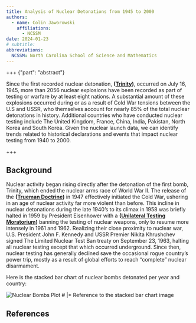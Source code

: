 ```yaml
---
title: Analysis of Nuclear Detonations from 1945 to 2000
authors:
  - name: Colin Jaworowski
    affiliations:
      - NCSSM
date: 2024-01-23
# subtitle: 
abbreviations: 
  NCSSM: North Carolina School of Science and Mathematics
---
```


+++ {"part": "abstract"}

Since the first recorded nuclear detonation, **([Trinity](https://en.wikipedia.org/wiki/Trinity_(nuclear_test)))**, occurred on July 16, 1945, more than 2056 nuclear explosions have been recorded as part of testing or warfare by at least eight nations. A substantial amount of these explosions occurred during or as a result of Cold War tensions between the U.S and USSR, who themselves account for nearly 85% of the total nuclear detonations in history. Additional countries who have conducted nuclear testing include The United Kingdom, France, China, India, Pakistan, North Korea and South Korea. Given the nuclear launch data, we can identify trends related to historical declarations and events that impact nuclear testing from 1940 to 2000.

+++

## Background

Nuclear activity began rising directly after the detonation of the first bomb, Trinity, which ended the nuclear arms race of World War II. The release of the **([Trueman Doctrine](https://history.state.gov/milestones/1945-1952/truman-doctrine))** in 1947 effectively initiated the Cold War, ushering in an age of nuclear activity far more violent than before. This incline in nuclear detonations during the late 1940’s to its climax in 1958 was briefly halted in 1959 by President Eisenhower with a **([Unilateral Testing Moratorium](https://nsarchive2.gwu.edu/NSAEBB/NSAEBB94/))** banning the testing of nuclear weapons, only to resume more intensely in 1961 and 1962. Realizing their close proximity to nuclear war, U.S. President John F. Kennedy and USSR Premier Nikita Khrushchev signed The Limited Nuclear Test Ban treaty on September 23, 1963, halting all nuclear testing except that which occurred underground. Since then, nuclear testing has generally declined save the occasional rogue country’s power trip, mostly as a result of global efforts to reach “complete” nuclear disarmament. 

Here is the stacked bar chart of nuclear bombs detonated per year and country:

![Nuclear Bombs Plot](nuclear_bombs_plot.png)  # |* Reference to the stacked bar chart image

## References

